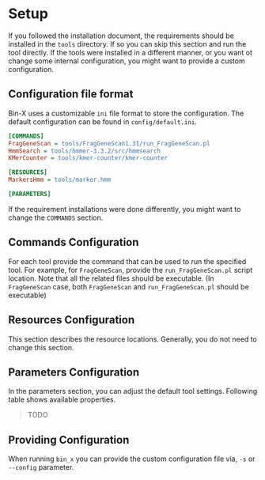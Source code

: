 # Setup

If you followed the installation document, the requirements should be installed in the `tools` directory. If so you can
skip this section and run the tool directly. If the tools were installed in a different manner, or you want ot change
some internal configuration, you might want to provide a custom configuration.

## Configuration file format

Bin-X uses a customizable `ini` file format to store the configuration. The default configuration can be found
in `config/default.ini`.

```ini
[COMMANDS]
FragGeneScan = tools/FragGeneScan1.31/run_FragGeneScan.pl
HmmSearch = tools/hmmer-3.3.2/src/hmmsearch
KMerCounter = tools/kmer-counter/kmer-counter

[RESOURCES]
MarkersHmm = tools/marker.hmm

[PARAMETERS]
```

If the requirement installations were done differently, you might want to change the `COMMANDS` section.

## Commands Configuration

For each tool provide the command that can be used to run the specified tool. For example, for `FragGeneScan`, provide
the `run_FragGeneScan.pl` script location. Note that all the related files should be executable.
(In `FragGeneScan` case, both `FragGeneScan` and `run_FragGeneScan.pl` should be executable)

## Resources Configuration

This section describes the resource locations. Generally, you do not need to change this section.

## Parameters Configuration

In the parameters section, you can adjust the default tool settings. Following table shows available properties.

> TODO

## Providing Configuration

When running `bin_x` you can provide the custom configuration file via, `-s` or `--config` parameter.
